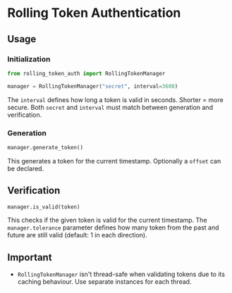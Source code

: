 # Rolling Token Authentication

## Usage

### Initialization
```python
from rolling_token_auth import RollingTokenManager

manager = RollingTokenManager("secret", interval=3600)
```
The `interval` defines how long a token is valid in seconds. Shorter = more secure.
Both `secret` and `interval` must match between generation and verification.

### Generation
```python
manager.generate_token()
```
This generates a token for the current timestamp. Optionally a `offset` can be declared.


## Verification
```python
manager.is_valid(token)
```
This checks if the given token is valid for the current timestamp. The `manager.tolerance` parameter defines how many token from the past and future are still valid (default: 1 in each direction).


## Important
- `RollingTokenManager` isn't thread-safe when validating tokens due to its caching behaviour. Use separate instances for each thread.
